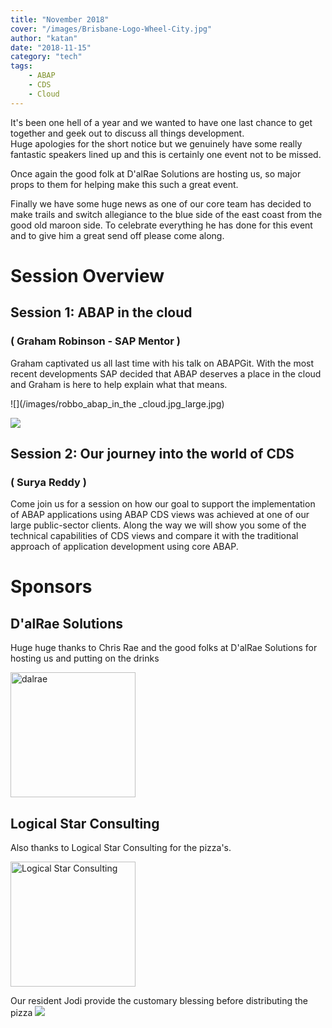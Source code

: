 ```yaml
---
title: "November 2018"
cover: "/images/Brisbane-Logo-Wheel-City.jpg"
author: "katan"
date: "2018-11-15"
category: "tech"
tags:
    - ABAP
    - CDS
    - Cloud
---
```

It's been one hell of a year and we wanted to have one last chance to get together and geek out to discuss all things development.  
Huge apologies for the short notice but we genuinely have some really fantastic speakers lined up and this is certainly one event not to 
be missed.  

Once again the good folk at D'alRae Solutions are hosting us, so major props to them for helping make this such a great event.   

Finally we have some huge news as one of our core team has decided to make trails and switch allegiance to the blue side of the east coast 
from the good old maroon side.  To celebrate everything he has done for this event and to give him a great send off please come along.  
# Session Overview

## Session 1: ABAP in the cloud 
### ( Graham Robinson - SAP Mentor )
Graham captivated us all last time with his talk on ABAPGit.  With the most recent developments SAP decided that ABAP deserves a place in the cloud and Graham is here to help explain what that means.  

![](/images/robbo_abap_in_the _cloud.jpg_large.jpg)

![](/images/chris_and_james.jpg)


## Session 2: Our journey into the world of CDS
### ( Surya Reddy )
Come join us for a session on how our goal to support the implementation of ABAP applications using ABAP CDS views was achieved at one of our large public-sector clients. Along the way we will show you some of the technical capabilities of CDS views and compare it with the traditional approach of application development using core ABAP.

# Sponsors

## D'alRae Solutions
Huge huge thanks to Chris Rae and the good folks at D'alRae Solutions for hosting us and putting on the drinks 

<img src="/images/sponsor logos/dalrae logo.png" alt="dalrae" width="200"/>

## Logical Star Consulting
Also thanks to Logical Star Consulting for the pizza's.

<img src="/images/sponsor logos/Logical Star Consulting Logo.png" alt="Logical Star Consulting" width="200"/>

Our resident Jodi provide the customary blessing before distributing the pizza
![](/images/jodi_pizza.jpg_large.jpg)